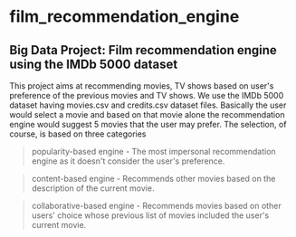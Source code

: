 # film_recommendation_engine


## Big Data Project: Film recommendation engine using the IMDb 5000 dataset

This project aims at recommending movies, TV shows based on user's preference of the previous movies and TV shows. We use the IMDb 5000 dataset having movies.csv and credits.csv dataset files. Basically the user would select a movie and based on that movie alone the recommendation engine would suggest 5 movies that the user may prefer. The selection, of course, is based on three categories

> popularity-based engine - The most impersonal recommendation engine as it doesn't consider the user's preference.


> content-based engine - Recommends other movies based on the description of the current movie.


>collaborative-based engine - Recommends movies based on other users' choice whose previous list of movies included the user's current movie.
